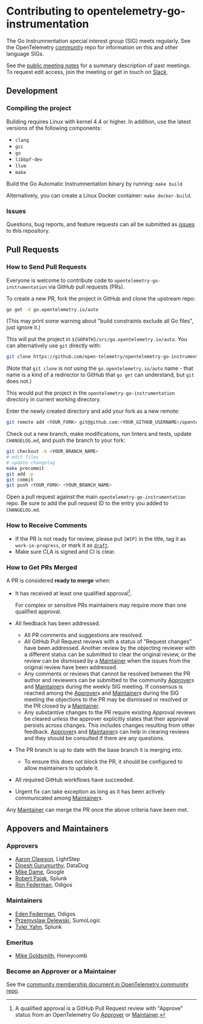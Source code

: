 # Contributing to opentelemetry-go-instrumentation

The Go Instrumnentation special interest group (SIG) meets regularly. See the
OpenTelemetry
[community](https://github.com/open-telemetry/community)
repo for information on this and other language SIGs.

See the [public meeting
notes](https://docs.google.com/document/d/1P6am_r_cxCX1HcpDQlznrTrTOvwN2whshL0f58lXSWI/edit)
for a summary description of past meetings. To request edit access,
join the meeting or get in touch on
[Slack](https://cloud-native.slack.com/archives/C03S01YSAS0).

## Development

### Compiling the project

Building requires Linux with kernel 4.4 or higher.
In addition, use the latest versions of the following components:

- `clang`
- `gcc`
- `go`
- `libbpf-dev`
- `llvm`
- `make`

Build the Go Automatic Instrumnentation binary by running:
`make build`

Alternatively, you can create a Linux Docker container:
`make docker-build`.

### Issues

Questions, bug reports, and feature requests can all be submitted as [issues](https://github.com/open-telemetry/opentelemetry-go-instrumentation/issues/new) to this repository.

## Pull Requests

### How to Send Pull Requests

Everyone is welcome to contribute code to `opentelemetry-go-instrumentation` via
GitHub pull requests (PRs).

To create a new PR, fork the project in GitHub and clone the upstream
repo:

```sh
go get -d go.opentelemetry.io/auto
```

(This may print some warning about "build constraints exclude all Go
files", just ignore it.)

This will put the project in `${GOPATH}/src/go.opentelemetry.io/auto`. You
can alternatively use `git` directly with:

```sh
git clone https://github.com/open-telemetry/opentelemetry-go-instrumentation
```

(Note that `git clone` is *not* using the `go.opentelemetry.io/auto` name -
that name is a kind of a redirector to GitHub that `go get` can
understand, but `git` does not.)

This would put the project in the `opentelemetry-go-instrumentation` directory in
current working directory.

Enter the newly created directory and add your fork as a new remote:

```sh
git remote add <YOUR_FORK> git@github.com:<YOUR_GITHUB_USERNAME>/opentelemetry-go-instrumentation
```

Check out a new branch, make modifications, run linters and tests, update
`CHANGELOG.md`, and push the branch to your fork:

```sh
git checkout -b <YOUR_BRANCH_NAME>
# edit files
# update changelog
make precommit
git add -p
git commit
git push <YOUR_FORK> <YOUR_BRANCH_NAME>
```

Open a pull request against the main `opentelemetry-go-instrumentation` repo. Be sure to add the pull
request ID to the entry you added to `CHANGELOG.md`.

### How to Receive Comments

* If the PR is not ready for review, please put `[WIP]` in the title,
  tag it as `work-in-progress`, or mark it as
  [`draft`](https://github.blog/2019-02-14-introducing-draft-pull-requests/).
* Make sure CLA is signed and CI is clear.

### How to Get PRs Merged

A PR is considered **ready to merge** when:

* It has received at least one qualified approval[^1].

  For complex or sensitive PRs maintainers may require more than one qualified
  approval.

* All feedback has been addressed.
  * All PR comments and suggestions are resolved.
  * All GitHub Pull Request reviews with a status of "Request changes" have
    been addressed. Another review by the objecting reviewer with a different
    status can be submitted to clear the original review, or the review can be
    dismissed by a [Maintainer] when the issues from the original review have
    been addressed.
  * Any comments or reviews that cannot be resolved between the PR author and
    reviewers can be submitted to the community [Approver]s and [Maintainer]s
    during the weekly SIG meeting. If consensus is reached among the
    [Approver]s and [Maintainer]s during the SIG meeting the objections to the
    PR may be dismissed or resolved or the PR closed by a [Maintainer].
  * Any substantive changes to the PR require existing Approval reviews be
    cleared unless the approver explicitly states that their approval persists
    across changes. This includes changes resulting from other feedback.
    [Approver]s and [Maintainer]s can help in clearing reviews and they should
    be consulted if there are any questions.

* The PR branch is up to date with the base branch it is merging into.
  * To ensure this does not block the PR, it should be configured to allow
    maintainers to update it.

* All required GitHub workflows have succeeded.
* Urgent fix can take exception as long as it has been actively communicated
  among [Maintainer]s.

Any [Maintainer] can merge the PR once the above criteria have been met.

[^1]: A qualified approval is a GitHub Pull Request review with "Approve"
  status from an OpenTelemetry Go [Approver] or [Maintainer].

## Appovers and Maintainers

### Approvers

- [Aaron Clawson](https://github.com/MadVikingGod), LightStep
- [Dinesh Gurumurthy](https://github.com/dineshg13), DataDog
- [Mike Dame](https://github.com/damemi), Google
- [Robert Pająk](https://github.com/pellared), Splunk
- [Ron Federman](https://github.com/RonFed), Odigos

### Maintainers

- [Eden Federman](https://github.com/edeNFed), Odigos
- [Przemyslaw Delewski](https://github.com/pdelewski), SumoLogic
- [Tyler Yahn](https://github.com/MrAlias), Splunk

### Emeritus

- [Mike Goldsmith](https://github.com/MikeGoldsmith), Honeycomb

### Become an Approver or a Maintainer

See the [community membership document in OpenTelemetry community
repo](https://github.com/open-telemetry/community/blob/main/community-membership.md).

[Approver]: #approvers
[Maintainer]: #maintainers
